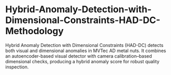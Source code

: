 # Hybrid-Anomaly-Detection-with-Dimensional-Constraints-HAD-DC-Methodology
Hybrid Anomaly Detection with Dimensional Constraints (HAD-DC) detects both visual and dimensional anomalies in MVTec AD metal nuts. It combines an autoencoder-based visual detector with camera calibration–based dimensional checks, producing a hybrid anomaly score for robust quality inspection.
